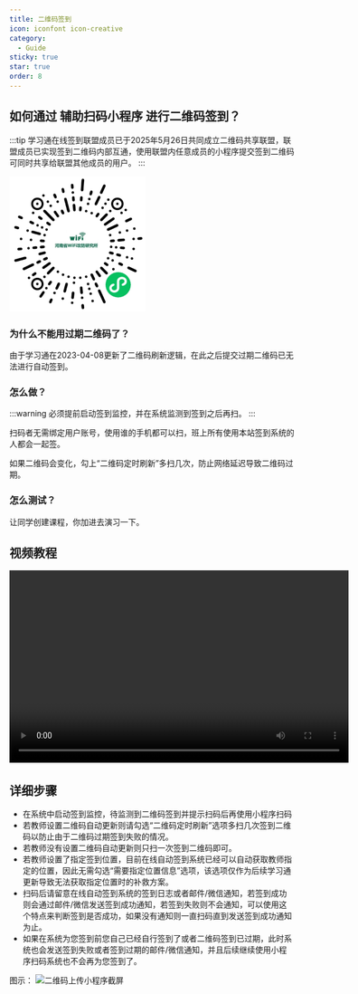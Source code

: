 ```yaml
---
title: 二维码签到
icon: iconfont icon-creative
category:
  - Guide
sticky: true
star: true
order: 8
---
```


## 如何通过 **辅助扫码小程序** 进行二维码签到？

:::tip
学习通在线签到联盟成员已于2025年5月26日共同成立二维码共享联盟，联盟成员已实现签到二维码内部互通，使用联盟内任意成员的小程序提交签到二维码可同时共享给联盟其他成员的用户。
:::

<img src="/image/miniprogram-qrcode.png" style="width: min(30vw, 240px)" alt="二维码上传小程序" />

### 为什么不能用过期二维码了？

由于学习通在2023-04-08更新了二维码刷新逻辑，在此之后提交过期二维码已无法进行自动签到。

### 怎么做？

:::warning
必须提前启动签到监控，并在系统监测到签到之后再扫。
:::

扫码者无需绑定用户账号，使用谁的手机都可以扫，班上所有使用本站签到系统的人都会一起签。

如果二维码会变化，勾上“二维码定时刷新”多扫几次，防止网络延迟导致二维码过期。

### 怎么测试？

让同学创建课程，你加进去演习一下。

## 视频教程

<video width="600" height="340" controls>
  <source src="https://source.waadri.top/video/qrcode.mp4" type="video/mp4">
</video>

## 详细步骤

+ 在系统中启动签到监控，待监测到二维码签到并提示扫码后再使用小程序扫码
+ 若教师设置二维码自动更新则请勾选“二维码定时刷新”选项多扫几次签到二维码以防止由于二维码过期签到失败的情况。
+ 若教师没有设置二维码自动更新则只扫一次签到二维码即可。
+ 若教师设置了指定签到位置，目前在线自动签到系统已经可以自动获取教师指定的位置，因此无需勾选“需要指定位置信息”选项，该选项仅作为后续学习通更新导致无法获取指定位置时的补救方案。
+ 扫码后请留意在线自动签到系统的签到日志或者邮件/微信通知，若签到成功则会通过邮件/微信发送签到成功通知，若签到失败则不会通知，可以使用这个特点来判断签到是否成功，如果没有通知则一直扫码直到发送签到成功通知为止。
+ 如果在系统为您签到前您自己已经自行签到了或者二维码签到已过期，此时系统也会发送签到失败或者签到过期的邮件/微信通知，并且后续继续使用小程序扫码系统也不会再为您签到了。

图示：
<img src="https://cx-static.waadri.top/image/1.2.jpg" style="width: min(30vw, 240px)" alt="二维码上传小程序截屏" />
